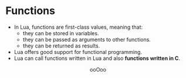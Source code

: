 # Functions

* In Lua, functions are first-class values, meaning that:
	* they can be stored in variables.
	* they can be passed as arguments to other functions.
	* they can be returned as results.
* Lua offers good support for functional programming.
* Lua can call functions written in Lua and also **functions written in C**.

<p align="center">
ooOoo
</p>
